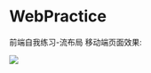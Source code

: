 # WebPractice
前端自我练习-流布局
移动端页面效果:

![](http://ww1.sinaimg.cn/mw690/006rAlqhly1g31wgsjfu0g308r0fetpb.gif)
